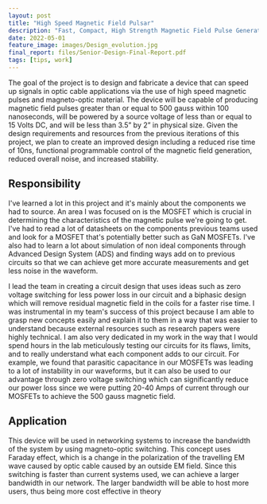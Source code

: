 ```yaml
---
layout: post
title: "High Speed Magnetic Field Pulsar"
description: "Fast, Compact, High Strength Magnetic Field Pulse Generator"
date: 2022-05-01
feature_image: images/Design_evolution.jpg
final_report: files/Senior-Design-Final-Report.pdf
tags: [tips, work]
---
```


The goal of the project is to design and fabricate a device that can speed up signals in optic cable applications via the use of high speed magnetic pulses and magneto-optic material. The device will be capable of producing magnetic field pulses greater than or equal to 500 gauss within 100 nanoseconds, will be powered by a source voltage of less than or equal to 15 Volts DC, and will be less than 3.5” by 2” in physical size. Given the design requirements and resources from the previous iterations of this project, we plan to create an improved design including a reduced rise time of 10ns, functional programmable control of the magnetic field generation, reduced overall noise, and increased stability.

<!--more-->

## Responsibility

I've learned a lot in this project and it's mainly about the components we had to source. An area I was focused on is the MOSFET which is crucial in determining the characteristics of the magnetic pulse we're going to get. I've had to read a lot of datasheets on the components previous teams used and look for a MOSFET that's potentially better such as GaN MOSFETs. I've also had to learn a lot about simulation of non ideal components through Advanced Design System (ADS) and finding ways add on to previous circuits so that we can achieve get more accurate measurements and get less noise in the waveform.

I lead the team in creating a circuit design that uses ideas such as zero voltage switching for less power loss in our circuit and a biphasic design which will remove residual magnetic field in the coils for a faster rise time. I was instrumental in my team's success of this project because I am able to grasp new concepts easily and explain it to them in a way that was easier to understand because external resources such as research papers were highly technical. I am also very dedicated in my work in the way that I would spend hours in the lab meticulously testing our circuits for its flaws, limits, and to really understand what each component adds to our circuit. For example, we found that parasitic capacitance in our MOSFETs was leading to a lot of instability in our waveforms, but it can also be used to our advantage through zero voltage switching which can significantly reduce our power loss since we were putting 20-40 Amps of current through our MOSFETs to achieve the 500 gauss magnetic field.

## Application

This device will be used in networking systems to increase the bandwidth of the system by using magneto-optic switching. This concept uses Faraday effect, which is a change in the polarization of the travelling EM wave caused by optic cable caused by an outside EM field. Since this switching is faster than current systems used, we can achieve a larger bandwidth in our network. The larger bandwidth will be able to host more users, thus being more cost effective in theory
